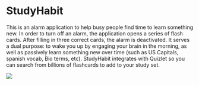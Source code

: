 # StudyHabit

This is an alarm application to help busy people find time to learn something new. In order to turn off an alarm, the application opens a series of flash cards. After filling in three correct cards, the alarm is deactivated. It serves a dual purpose: to wake you up by engaging your brain in the morning, as well as passively learn something new over time (such as US Capitals, spanish vocab, Bio terms, etc). StudyHabit integrates with Quizlet so you can search from billions of flashcards to add to your study set.

![ ](https://media.giphy.com/media/l3diBiz2qN7xzKHyU/giphy.gif)


